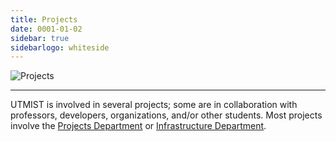 ```yaml
---
title: Projects
date: 0001-01-02
sidebar: true
sidebarlogo: whiteside
---
```


![Projects](/images/projects.png)

---

UTMIST is involved in several projects; some are in collaboration with professors, developers, organizations, and/or other students. Most projects involve the [Projects Department](/team/projects) or [Infrastructure Department](/team/infrastructure).
